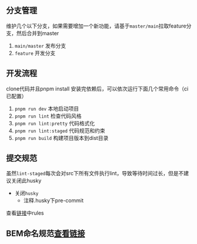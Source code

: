 ## 分支管理

维护几个以下分支，如果需要增加一个新功能，请基于`master/main`拉取feature分支，然后合并到master

1. `main/master` 发布分支
2. `feature` 开发分支


## 开发流程

clone代码并且pnpm install 安装完依赖后，可以依次运行下面几个常用命令（ci已配置）

1. `pnpm run dev` 本地启动项目
2. `pnpm run lint` 检查代码风格
3. `pnpm run lint:pretty` 代码格式化
4. `pnpm run lint:staged` 代码规范和约束
5. `pnpm run build` 构建项目版本到dist目录

## 提交规范

虽然`lint-staged`每次会对src下所有文件执行lint，导致等待时间过长，但是不建议关闭此husky

+ 关闭`husky`
    + 注释.husky下pre-commit

查看[链接](./commitlint.config.js)中rules

## BEM命名规范[查看链接](https://bemcss.com/)